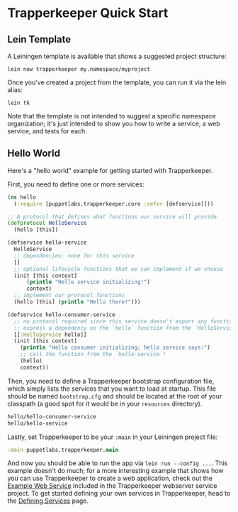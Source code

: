 # Trapperkeeper Quick Start

## Lein Template

A Leiningen template is available that shows a suggested project structure:

    lein new trapperkeeper my.namespace/myproject

Once you've created a project from the template, you can run it via the lein alias:

    lein tk

Note that the template is not intended to suggest a specific namespace organization; it's just intended to show you how to write a service, a web service, and tests for each.

## Hello World

Here's a "hello world" example for getting started with Trapperkeeper.

First, you need to define one or more services:

```clj
(ns hello
  (:require [puppetlabs.trapperkeeper.core :refer [defservice]]))

;; A protocol that defines what functions our service will provide
(defprotocol HelloService
  (hello [this])

(defservice hello-service
  HelloService
  ;; dependencies: none for this service
  []
  ;; optional lifecycle functions that we can implement if we choose
  (init [this context]
      (println "Hello service initializing!")
      context)
  ;; implement our protocol functions
  (hello [this] (println "Hello there!")))

(defservice hello-consumer-service
  ;; no protocol required since this service doesn't export any functions.
  ;; express a dependency on the `hello` function from the `HelloService`.
  [[:HelloService hello]]
  (init [this context]
    (println "Hello consumer initializing; hello service says:")
    ;; call the function from the `hello-service`!
    (hello)
    context))
```

Then, you need to define a Trapperkeeper bootstrap configuration file, which simply lists the services that you want to load at startup.  This file should be named `bootstrap.cfg` and should be located at the root of your classpath (a good spot for it would be in your `resources` directory).

```clj
hello/hello-consumer-service
hello/hello-service
```

Lastly, set Trapperkeeper to be your `:main` in your Leiningen project file:

```clj
:main puppetlabs.trapperkeeper.main
```

And now you should be able to run the app via `lein run --config ...`.  This example doesn't do much; for a more interesting example that shows how you can use Trapperkeeper to create a web application, check out the [Example Web Service](https://github.com/puppetlabs/trapperkeeper-webserver-jetty9/tree/master/examples/ring_app) included in the Trapperkeeper webserver service project.  To get started defining your own services in Trapperkeeper, head to the [Defining Services](Defining-Services.md) page.
